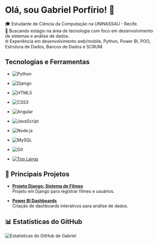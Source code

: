 # Olá, sou Gabriel Porfírio! 👋

🎓 Estudante de Ciência da Computação na UNINASSAU - Recife.  
💼 Buscando estágio na área de tecnologia com foco em desenvolvimento de sistemas e análise de dados.  
🌐 Experiência em desenvolvimento web/mobile, Python, Power BI, POO, Estrutura de Dados, Bancos de Dados e SCRUM.

## Tecnologias e Ferramentas
- ![Python](https://img.shields.io/badge/Python-3776AB?style=flat&logo=python&logoColor=white)
- ![Django](https://img.shields.io/badge/Django-092E20?style=flat&logo=django&logoColor=white)
- ![HTML5](https://img.shields.io/badge/HTML5-E34F26?style=flat&logo=html5&logoColor=white)
- ![CSS3](https://img.shields.io/badge/CSS3-1572B6?style=flat&logo=css3&logoColor=white)
- ![Angular](https://img.shields.io/badge/Angular-DD0031?style=for-the-badge&logo=angular&logoColor=white)
- ![JavaScript](https://img.shields.io/badge/JavaScript-F7DF1E?style=flat&logo=javascript&logoColor=black)
- ![Node.js](https://img.shields.io/badge/Node.js-43853D?style=for-the-badge&logo=node.js&logoColor=white)
- ![MySQL](	https://img.shields.io/badge/MySQL-00000F?style=for-the-badge&logo=mysql&logoColor=white)
- ![Git](https://img.shields.io/badge/Git-F05032?style=flat&logo=git&logoColor=white)

- [![Top Langs](https://github-readme-stats.vercel.app/api/top-langs/?username=anuraghazra)](https://github.com/anuraghazra/github-readme-stats)

## 🌟 Principais Projetos
- **[Projeto Django: Sistema de Filmes](https://github.com/seu-repositorio)**  
  Projeto em Django para registrar filmes e usuários.

- **[Power BI Dashboards](https://github.com/seu-repositorio)**  
  Criação de dashboards interativos para análise de dados.


## 📊 Estatísticas do GitHub
![Estatísticas do GitHub de Gabriel](https://github-readme-stats.vercel.app/api?username=gabrielporfirioo&show_icons=true&theme=radical)

